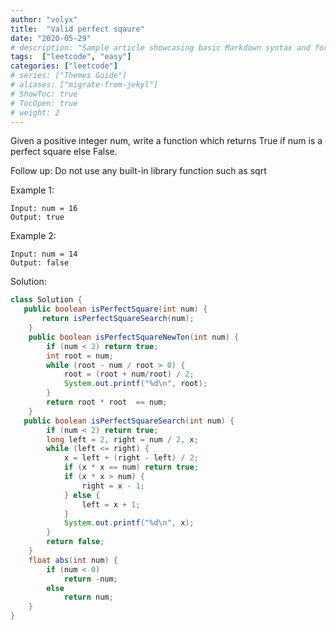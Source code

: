 ```yaml
---
author: "volyx"
title:  "Valid perfect sqaure"
date: "2020-05-29"
# description: "Sample article showcasing basic Markdown syntax and formatting for HTML elements."
tags:  ["leetcode", "easy"]
categories: ["leetcode"]
# series: ["Themes Guide"]
# aliases: ["migrate-from-jekyl"]
# ShowToc: true
# TocOpen: true
# weight: 2
---
```


Given a positive integer num, write a function which returns True if num is a perfect square else False.

Follow up: Do not use any built-in library function such as sqrt

Example 1:
```
Input: num = 16
Output: true
```

Example 2:
```
Input: num = 14
Output: false
```

Solution: 

```java
class Solution {
   public boolean isPerfectSquare(int num) { 
       return isPerfectSquareSearch(num);
    }
    public boolean isPerfectSquareNewTon(int num) {
        if (num < 2) return true;
        int root = num;
        while (root - num / root > 0) {
            root = (root + num/root) / 2;
            System.out.printf("%d\n", root);
        }
        return root * root  == num;
    }
   public boolean isPerfectSquareSearch(int num) {
        if (num < 2) return true;
        long left = 2, right = num / 2, x;
        while (left <= right) {
            x = left + (right - left) / 2;
            if (x * x == num) return true;
            if (x * x > num) {
                right = x - 1;
            } else {
                left = x + 1;
            }
            System.out.printf("%d\n", x);
        }
        return false;
    }
    float abs(int num) {
        if (num < 0)
            return -num;
        else 
            return num;
    }
}
